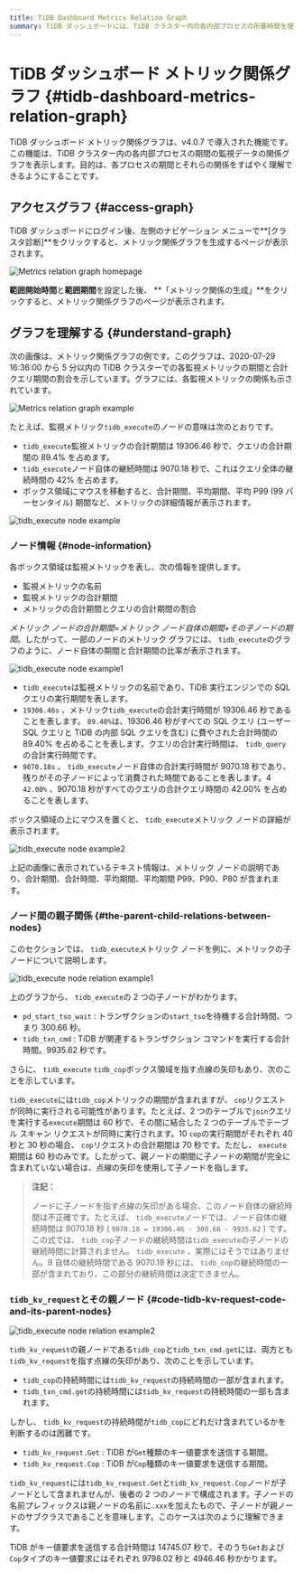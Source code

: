 ```yaml
---
title: TiDB Dashboard Metrics Relation Graph
summary: TiDB ダッシュボードには、TiDB クラスター内の各内部プロセスの所要時間を理解するのに役立つメトリック関係グラフという機能が導入されています。ログイン後、ユーザーはグラフにアクセスして、各監視メトリックの所要時間がクエリの合計所要時間に対する割合を確認できます。各ボックス領域は監視メトリックを表し、合計所要時間やクエリの合計所要時間に対する割合などの情報を提供します。グラフにはノード間の親子関係も示されており、ユーザーが各監視メトリックの関係を理解するのに役立ちます。
---
```


# TiDB ダッシュボード メトリック関係グラフ {#tidb-dashboard-metrics-relation-graph}

TiDB ダッシュボード メトリック関係グラフは、v4.0.7 で導入された機能です。この機能は、TiDB クラスター内の各内部プロセスの期間の監視データの関係グラフを表示します。目的は、各プロセスの期間とそれらの関係をすばやく理解できるようにすることです。

## アクセスグラフ {#access-graph}

TiDB ダッシュボードにログイン後、左側のナビゲーション メニューで**[クラスタ診断]**をクリックすると、メトリック関係グラフを生成するページが表示されます。

![Metrics relation graph homepage](/media/dashboard/dashboard-metrics-relation-home-v650.png)

**範囲開始時間**と**範囲期間**を設定した後、 **「メトリック関係の生成」**をクリックすると、メトリック関係グラフのページが表示されます。

## グラフを理解する {#understand-graph}

次の画像は、メトリック関係グラフの例です。このグラフは、2020-07-29 16:36:00 から 5 分以内の TiDB クラスターでの各監視メトリックの期間と合計クエリ期間の割合を示しています。グラフには、各監視メトリックの関係も示されています。

![Metrics relation graph example](/media/dashboard/dashboard-metrics-relation-example.png)

たとえば、監視メトリック`tidb_execute`のノードの意味は次のとおりです。

-   `tidb_execute`監視メトリックの合計期間は 19306.46 秒で、クエリの合計期間の 89.4% を占めます。
-   `tidb_execute`ノード自体の継続時間は 9070.18 秒で、これはクエリ全体の継続時間の 42% を占めます。
-   ボックス領域にマウスを移動すると、合計期間、平均期間、平均 P99 (99 パーセンタイル) 期間など、メトリックの詳細情報が表示されます。

![tidb\_execute node example](/media/dashboard/dashboard-metrics-relation-node-example.png)

### ノード情報 {#node-information}

各ボックス領域は監視メトリックを表し、次の情報を提供します。

-   監視メトリックの名前
-   監視メトリックの合計期間
-   メトリックの合計期間とクエリの合計期間の割合

*メトリック ノードの合計期間*=*メトリック ノード自体の期間*+*その子ノードの期間*。したがって、一部のノードのメトリック グラフには、 `tidb_execute`のグラフのように、ノード自体の期間と合計期間の比率が表示されます。

![tidb\_execute node example1](/media/dashboard/dashboard-metrics-relation-node-example1.png)

-   `tidb_execute`は監視メトリックの名前であり、TiDB 実行エンジンでの SQL クエリの実行期間を表します。
-   `19306.46s` 、メトリック`tidb_execute`の合計実行時間が 19306.46 秒であることを表します。 `89.40%`は、19306.46 秒がすべての SQL クエリ (ユーザー SQL クエリと TiDB の内部 SQL クエリを含む) に費やされた合計時間の 89.40% を占めることを表します。クエリの合計実行時間は、 `tidb_query`の合計実行時間です。
-   `9070.18s` 、 `tidb_execute`ノード自体の合計実行時間が 9070.18 秒であり、残りがその子ノードによって消費された時間であることを表します。4 `42.00%` 、9070.18 秒がすべてのクエリの合計クエリ時間の 42.00% を占めることを表します。

ボックス領域の上にマウスを置くと、 `tidb_execute`メトリック ノードの詳細が表示されます。

![tidb\_execute node example2](/media/dashboard/dashboard-metrics-relation-node-example2.png)

上記の画像に表示されているテキスト情報は、メトリック ノードの説明であり、合計期間、合計時間、平均期間、平均期間 P99、P90、P80 が含まれます。

### ノード間の親子関係 {#the-parent-child-relations-between-nodes}

このセクションでは、 `tidb_execute`メトリック ノードを例に、メトリックの子ノードについて説明します。

![tidb\_execute node relation example1](/media/dashboard/dashboard-metrics-relation-relation-example1.png)

上のグラフから、 `tidb_execute`の 2 つの子ノードがわかります。

-   `pd_start_tso_wait` : トランザクションの`start_tso`を待機する合計時間、つまり 300.66 秒。
-   `tidb_txn_cmd` : TiDB が関連するトランザクション コマンドを実行する合計時間。9935.62 秒です。

さらに、 `tidb_execute` `tidb_cop`ボックス領域を指す点線の矢印もあり、次のことを示しています。

`tidb_execute`には`tidb_cop`メトリックの期間が含まれますが、 `cop`リクエストが同時に実行される可能性があります。たとえば、2 つのテーブルで`join`クエリを実行する`execute`期間は 60 秒で、その間に結合した 2 つのテーブルでテーブル スキャン リクエストが同時に実行されます。10 `cop`の実行期間がそれぞれ 40 秒と 30 秒の場合、 `cop`リクエストの合計期間は 70 秒です。ただし、 `execute`期間は 60 秒のみです。したがって、親ノードの期間に子ノードの期間が完全に含まれていない場合は、点線の矢印を使用して子ノードを指します。

> **注記：**
>
> ノードに子ノードを指す点線の矢印がある場合、このノード自体の継続時間は不正確です。たとえば、 `tidb_execute`ノードでは、ノード自体の継続時間は 9070.18 秒 ( `9070.18 = 19306.46 - 300.66 - 9935.62` ) です。この式では、 `tidb_cop`子ノードの継続時間は`tidb_execute`の子ノードの継続時間に計算されません。 `tidb_execute` 、実際にはそうではありません。9 自体の継続時間である 9070.18 秒には、 `tidb_cop`の継続時間の一部が含まれており、この部分の継続時間は決定できません。

### <code>tidb_kv_request</code>とその親ノード {#code-tidb-kv-request-code-and-its-parent-nodes}

![tidb\_execute node relation example2](/media/dashboard/dashboard-metrics-relation-relation-example2.png)

`tidb_kv_request`の親ノードである`tidb_cop`と`tidb_txn_cmd.get`には、両方とも`tidb_kv_request`を指す点線の矢印があり、次のことを示しています。

-   `tidb_cop`の持続時間には`tidb_kv_request`の持続時間の一部が含まれます。
-   `tidb_txn_cmd.get`の持続時間には`tidb_kv_request`の持続時間の一部も含まれます。

しかし、 `tidb_kv_request`の持続時間が`tidb_cop`にどれだけ含まれているかを判断するのは困難です。

-   `tidb_kv_request.Get` : TiDB が`Get`種類のキー値要求を送信する期間。
-   `tidb_kv_request.Cop` : TiDB が`Cop`種類のキー値要求を送信する期間。

`tidb_kv_request`には`tidb_kv_request.Get`と`tidb_kv_request.Cop`ノードが子ノードとして含まれませんが、後者の 2 つのノードで構成されます。子ノードの名前プレフィックスは親ノードの名前に`.xxx`を加えたもので、子ノードが親ノードのサブクラスであることを意味します。このケースは次のように理解できます。

TiDB がキー値要求を送信する合計時間は 14745.07 秒で、そのうち`Get`および`Cop`タイプのキー値要求にはそれぞれ 9798.02 秒と 4946.46 秒かかります。
